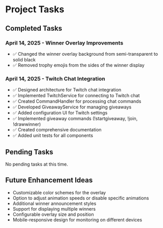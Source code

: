 # Project Tasks

## Completed Tasks

### April 14, 2025 - Winner Overlay Improvements
- ✅ Changed the winner overlay background from semi-transparent to solid black
- ✅ Removed trophy emojis from the sides of the winner display

### April 14, 2025 - Twitch Chat Integration
- ✅ Designed architecture for Twitch chat integration
- ✅ Implemented TwitchService for connecting to Twitch chat
- ✅ Created CommandHandler for processing chat commands
- ✅ Developed GiveawayService for managing giveaways
- ✅ Added configuration UI for Twitch settings
- ✅ Implemented giveaway commands (!startgiveaway, !join, !drawwinner)
- ✅ Created comprehensive documentation
- ✅ Added unit tests for all components

## Pending Tasks

No pending tasks at this time.

## Future Enhancement Ideas

- Customizable color schemes for the overlay
- Option to adjust animation speeds or disable specific animations
- Additional winner announcement styles
- Support for displaying multiple winners
- Configurable overlay size and position
- Mobile-responsive design for monitoring on different devices
